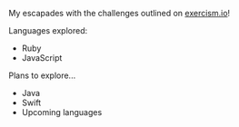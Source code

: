 My escapades with the challenges outlined on [exercism.io](http://exercism.io/)!

Languages explored:
* Ruby
* JavaScript

Plans to explore...
* Java
* Swift
* Upcoming languages
